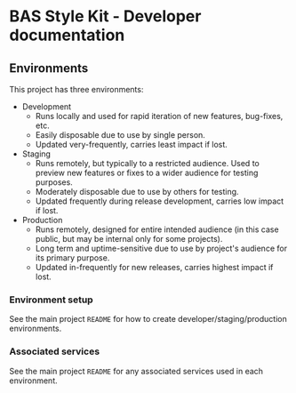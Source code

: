 # BAS Style Kit - Developer documentation

## Environments

This project has three environments:

* Development
  * Runs locally and used for rapid iteration of new features, bug-fixes, etc.
  * Easily disposable due to use by single person.
  * Updated very-frequently, carries least impact if lost.
* Staging
  * Runs remotely, but typically to a restricted audience. Used to preview new features or fixes to a wider audience for testing purposes.
  * Moderately disposable due to use by others for testing.
  * Updated frequently during release development, carries low impact if lost.
* Production
  * Runs remotely, designed for entire intended audience (in this case public, but may be internal only for some projects).
  * Long term and uptime-sensitive due to use by project's audience for its primary purpose.
  * Updated in-frequently for new releases, carries highest impact if lost.

### Environment setup

See the main project `README` for how to create developer/staging/production environments.

### Associated services

See the main project `README` for any associated services used in each environment.
